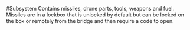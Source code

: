 #Subsystem
Contains missiles, drone parts, tools, weapons and fuel.
Missiles are in a lockbox that is unlocked by default but can be locked on the box or remotely from the bridge and then require a code to open.
